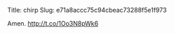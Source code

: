 Title: chirp
Slug: e71a8accc75c94cbeac73288f5e1f973

Amen. <a href="http://t.co/1Oo3N8pWk6">http://t.co/1Oo3N8pWk6</a>
